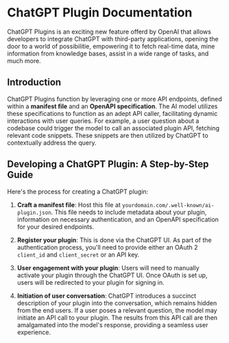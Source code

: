# ChatGPT Plugin Documentation

ChatGPT Plugins is an exciting new feature offerd by OpenAI that allows developers to integrate ChatGPT with third-party applications, opening the door to a world of possibilitie, empowering it to fetch real-time data, mine information from knowledge bases, assist in a wide range of tasks, and much more.

## Introduction

ChatGPT Plugins function by leveraging one or more API endpoints, defined within a **manifest file** and an **OpenAPI specification**. The AI model utilizes these specifications to function as an adept API caller, facilitating dynamic interactions with user queries. For example, a user question about a codebase could trigger the model to call an associated plugin API, fetching relevant code snippets. These snippets are then utilized by ChatGPT to contextually address the query.

## Developing a ChatGPT Plugin: A Step-by-Step Guide

Here's the process for creating a ChatGPT plugin:

1. **Craft a manifest file**: Host this file at `yourdomain.com/.well-known/ai-plugin.json`. This file needs to include metadata about your plugin, information on necessary authentication, and an OpenAPI specification for your desired endpoints.

2. **Register your plugin**: This is done via the ChatGPT UI. As part of the authentication process, you'll need to provide either an OAuth 2 `client_id` and `client_secret` or an API key.

3. **User engagement with your plugin**: Users will need to manually activate your plugin through the ChatGPT UI. Once OAuth is set up, users will be redirected to your plugin for signing in.

4. **Initiation of user conversation**: ChatGPT introduces a succinct description of your plugin into the conversation, which remains hidden from the end users. If a user poses a relevant question, the model may initiate an API call to your plugin. The results from this API call are then amalgamated into the model's response, providing a seamless user experience.
